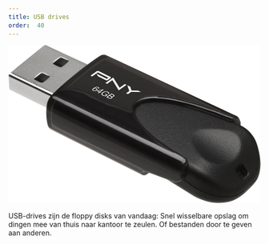 ```yaml
---
title: USB drives
order:  40
---
```


![Een USB drive](usb.jpg)

USB-drives zijn de floppy disks van vandaag: Snel wisselbare opslag om dingen
mee van thuis naar kantoor te zeulen. Of bestanden door te geven aan anderen.
